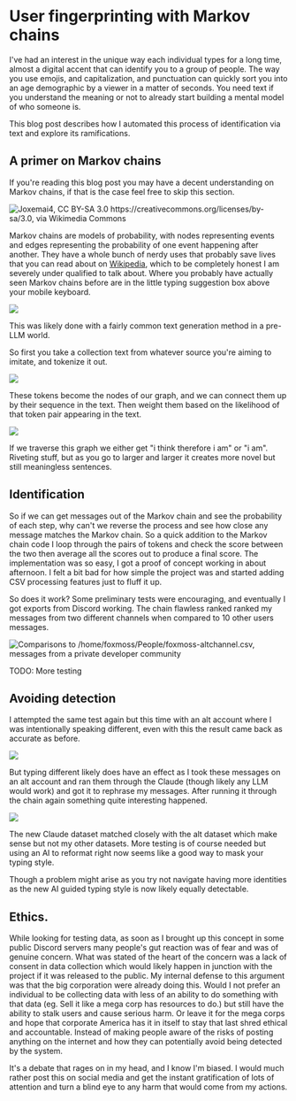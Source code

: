 # User fingerprinting with Markov chains 

I've had an interest in the unique way each individual types for a long time,
almost a digital accent that can identify you to a group of people. The way you
use emojis, and capitalization, and punctuation can quickly sort you into an age
demographic by a viewer in a matter of seconds. You need text if you understand
the meaning or not to already start building a mental model of who someone is.

This blog post describes how I automated this process of identification via
text and explore its ramifications.

## A primer on Markov chains

If you're reading this blog post you may have a decent understanding on
Markov chains, if that is the case feel free to skip this section.

![Joxemai4, CC BY-SA 3.0 <https://creativecommons.org/licenses/by-sa/3.0>, via
Wikimedia Commons](/blog/markovchain.png)

Markov chains are models of probability, with nodes representing events and
edges representing the probability of one event happening after another. They
have a whole bunch of nerdy uses that probably save lives that you can read
about on [Wikipedia](https://en.wikipedia.org/wiki/Markov_chain), which to be
completely honest I am severely under qualified to talk about. Where you
probably have actually seen Markov chains before are in the little typing
suggestion box above your mobile keyboard. 

![](/blog/suggest.png)

This was likely done with a fairly common text generation method in a pre-LLM
world.

So first you take a collection text from whatever source you're aiming to 
imitate, and tokenize it out.

![](/blog/tokens.png)

These tokens become the nodes of our graph, and we can connect them up by their
sequence in the text. Then weight them based on the likelihood of that token
pair appearing in the text.

![](/blog/probabilities.png)

If we traverse this graph we either get "i think therefore i am" or "i am".
Riveting stuff, but as you go to larger and larger it creates more novel but
still meaningless sentences.

## Identification

So if we can get messages out of the Markov chain and see the probability of
each step, why can't we reverse the process and see how close any message
matches the Markov chain. So a quick addition to the Markov chain code I loop
through the pairs of tokens and check the score between the two then average all
the scores out to produce a final score. The implementation was so easy, I got a
proof of concept working in about afternoon. I felt a bit bad for how simple the
project was and started adding CSV processing features just to fluff it up.

So does it work? Some preliminary tests were encouraging, and eventually I got
exports from Discord working. The chain flawless ranked ranked my messages from
two different channels when compared to 10 other users messages.

![Comparisons to /home/foxmoss/People/foxmoss-altchannel.csv, messages from a
private developer community](/blog/firstresults.png)


TODO: More testing

## Avoiding detection

I attempted the same test again but this time with an alt account where I was
intentionally speaking different, even with this the result came back as
accurate as before.

![](/blog/alt.png)

But typing different likely does have an effect as I took
these messages on an alt account and ran them through the Claude (though likely
any LLM would work) and got it to rephrase my messages. After running it through
the chain again something quite interesting happened.

![](/blog/ai.png)

The new Claude dataset matched closely with the alt dataset which make sense but
not my other datasets. More testing is of course needed but using an AI to
reformat right now seems like a good way to mask your typing style.

Though a problem might arise as you try not navigate having more identities as
the new AI guided typing style is now likely equally detectable.

## Ethics.

While looking for testing data, as soon as I brought up this concept in some
public Discord servers many people's gut reaction was of fear and was of genuine
concern. What was stated of the heart of the concern was a lack of consent in
data collection which would likely happen in junction with the project if it was
released to the public. My internal defense to this argument was that the big
corporation were already doing this. Would I not prefer an individual to be
collecting data with less of an ability to do something with that data (eg. Sell
it like a mega corp has resources to do.) but still have the ability to stalk
users and cause serious harm. Or leave it for the mega corps and hope that
corporate America has it in itself to stay that last shred ethical and
accountable. Instead of making people aware of the risks of posting anything on
the internet and how they can potentially avoid being detected by the system.

It's a debate that rages on in my head, and I know I'm biased. I would much
rather post this on social media and get the instant gratification of lots of
attention and turn a blind eye to any harm that would come from my actions.

